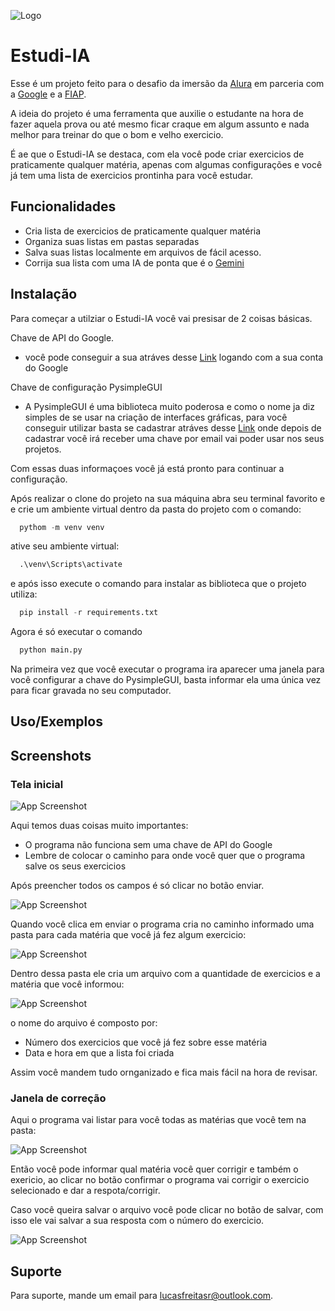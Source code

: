 
![Logo](/src/images/LOGO.jpg)


# Estudi-IA

Esse é um projeto feito para o desafio da imersão da [Alura](https://www.alura.com.br/) em parceria com a [Google](https://www.google.com.br/) e a [FIAP](https://www.fiap.com.br/).

A ideia do projeto é uma ferramenta que auxilie o estudante na hora de fazer aquela prova ou até mesmo ficar craque em algum assunto e nada melhor para treinar do que o bom e velho exercicio.

É ae que o Estudi-IA se destaca, com ela você pode criar exercicios de praticamente qualquer matéria, apenas com algumas configurações e você já tem uma lista de exercicios prontinha para você estudar.




## Funcionalidades

- Cria lista de exercicios de praticamente qualquer matéria
- Organiza suas listas em pastas separadas
- Salva suas listas localmente em arquivos de fácil acesso.
- Corrija sua lista com uma IA de ponta que é o [Gemini](https://gemini.google.com/app)


## Instalação

Para começar a utilziar o Estudi-IA você vai presisar de 2 coisas básicas.

Chave de API do Google.
  - você pode conseguir a sua atráves desse [Link](https://aistudio.google.com/app/apikey) logando com a sua conta do Google

Chave de configuração PysimpleGUI 
  - A PysimpleGUI é uma biblioteca muito poderosa e como o nome ja diz simples de se usar na criação de interfaces gráficas, para você conseguir utilizar basta se cadastrar atráves desse [Link](https://www.pysimplegui.com/pricing) onde depois de cadastrar você irá receber uma chave por email vai poder usar nos seus projetos.

Com essas duas informaçoes você já está pronto para continuar a configuração.


Após realizar o clone do projeto na sua máquina abra seu terminal favorito e e crie um ambiente virtual dentro da pasta do projeto com o comando:

````python
  pythom -m venv venv
````
ative seu ambiente virtual:
````python
  .\venv\Scripts\activate
````
e após isso execute o comando para instalar as biblioteca que o projeto utiliza:

```python
  pip install -r requirements.txt
```
Agora é só executar o comando

```python
  python main.py
```

Na primeira vez que você executar o programa ira aparecer uma janela para você configurar a chave do PysimpleGUI, basta informar ela uma única vez para ficar gravada no seu computador.


    
## Uso/Exemplos



## Screenshots
### Tela inicial
![App Screenshot](/src/images/TELA_INICIAL.png)

Aqui temos duas coisas muito importantes:
  - O programa não funciona sem uma chave de API do Google
  - Lembre de colocar o caminho para onde você quer que o programa salve os seus exercicios

  Após preencher todos os campos é só clicar no botão enviar.

  ![App Screenshot](/src/images/CAMPOS_PREENCHIDOS.png)

Quando você clica em enviar o programa cria no caminho informado uma pasta para cada matéria que você já fez algum exercicio:

![App Screenshot](/src/images/PASTA_EXERCICIOS.png)

Dentro dessa pasta ele cria um arquivo com a quantidade de exercicios e a matéria que você informou:

![App Screenshot](/src/images/EXERCICIO.png)

o nome do arquivo é composto por:
  - Número dos exercicios que você já fez sobre esse matéria
  - Data e hora em que a lista foi criada

Assim você mandem tudo ornganizado e fica mais fácil na hora de revisar.

### Janela de correção

Aqui o programa vai listar para você todas as matérias que você tem na pasta:

![App Screenshot](/src/images/JANELA_CORRECAO.png)

Então você pode informar qual matéria você quer corrigir e também o exericio, ao clicar no botão confirmar o programa vai corrigir o exercicio selecionado e dar a respota/corrigir.

Caso você queira salvar o arquivo você pode clicar no botão de salvar, com isso ele vai salvar a sua resposta com o número do exercicio.

![App Screenshot](/src/images/RESPOSTA.png)


## Suporte

Para suporte, mande um email para lucasfreitasr@outlook.com.
